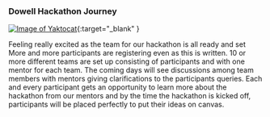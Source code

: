 ### Dowell Hackathon Journey

[![Image of Yaktocat](https://github.com/DowellLivingLab/Digital-Twin-Note-Taker-Ideation.Dowell/blob/website/new.png?raw=true)](https://www.youtube.com/watch?v=jRPDjb2n9nM&list=PLZ4OHsOi85SX_TpKmCTi9Cg6CxeJ3d_Xy&index=1 ){:target="_blank" }

Feeling really excited as the team for our hackathon is all ready and set
More and more participants are registering even as this is written.
10 or more different teams are set up consisting of  participants and with one mentor for each team.
The coming days will see discussions among team members with mentors giving clarifications to the participants queries.
Each and every participant gets an opportunity to learn more about the hackathon from our mentors and by the time the hackathon is kicked off, participants will be placed perfectly to put their ideas on canvas.






